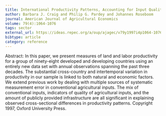 ```yaml
---
title: International Productivity Patterns, Accounting for Input Quality, Infrastructure, and Research
author: Barbara J. Craig and Philip G. Pardey and Johannes Roseboom
journal: American Journal of Agricultural Economics
volume: 79(4):1064-1076
tags: sector
external_url: https://ideas.repec.org/a/oup/ajagec/v79y1997i4p1064-1076.html
bibtype: article
category: reference
---
```

Abstract:  In this paper, we present measures of land and labor productivity for a group of ninety-eight developed and developing countries using an entirely new data set with annual observations spanning the past three decades. The substantial cross-country and intertemporal variation in productivity in our sample is linked to both natural and economic factors. We extend previous work by dealing with multiple sources of systematic measurement error in conventional agricultural inputs. The mix of conventional inputs, indicators of quality of agricultural inputs, and the amount of publicly provided infrastructure are all significant in explaining observed cross-sectional differences in productivity patterns. Copyright 1997, Oxford University Press.
